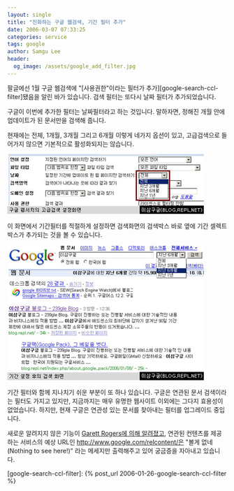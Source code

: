 ```yaml
---
layout: single
title: "진화하는 구글 웹검색, 기간 필터 추가"
date: 2006-03-07 07:33:25
categories: service
tags: google
author: Samgu Lee
header:
  og_image: /assets/google_add_filter.jpg
---
```


팔글에선 1월 구글 웹검색에 "[사용권한"이라는 필터가 추가][google-search-ccl-filter]됐음을 알린 바가 있습니다. 검색 필터는 또다시 날짜 필터가 추가되었습니다.

구글이 이번에 추가한 필터는 날짜필터라고 하는 것입니다. 말하자면, 정해진 개월 안에 업데이트가 된 문서만을 검색해 줍니다.

현재에는 전체, 1개월, 3개월 그리고 6개월 이렇게 네가지 옵션이 있고, 고급검색으로 들어가지 않으면 기본적으로 활성화되지는 않습니다.

![구글 기간필터 추가된 설정화면](/assets/google_add_filter.jpg)

이 화면에서 기간필터를 적절하게 설정하면 검색화면의 검색박스 바로 옆에 기간 셀렉트박스가 추가되는 것을 볼 수 있습니다.

![기간 필터 설정 후 검색화면](/assets/search_after_timezone.jpg)

기간 필터와 함께 지나치기 쉬운 부분이 또 하나 있습니다. 구글은 연관된 문서 검색이라는 필터도 가지고 있지만, 지금까지는 매우 유명한 웹사이트 이외에는 그다지 효용성이 없었습니다. 하지만, 현재 구글은 연관성 있는 문서를 찾아내는 필터를 업그레이드 중입니다.

새로운 알려지지 않은 기능이 [Garett Rogers에 의해 알려졌고](http://blogs.zdnet.com/Google/?p=119), 연관된 컨텐츠를 제공하는 서비스의 예상 URL인 http://www.google.com/relcontent/은 "볼게 없네(Nothing to see here!)" 라는 메세지만 출력해주고 있어 궁금증을 자아내고 있습니다.

[google-search-ccl-filter]: {% post_url 2006-01-26-google-search-ccl-filter %}
